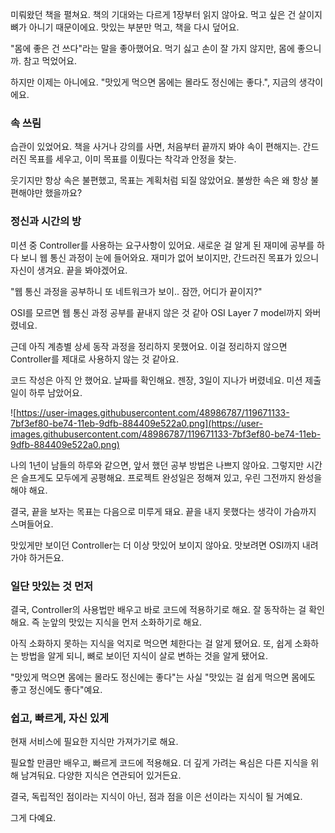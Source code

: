 미뤄왔던 책을 펼쳐요. 책의 기대와는 다르게 1장부터 읽지 않아요. 먹고 싶은 건 살이지 뼈가 아니기 때문이에요. 맛있는 부분만 먹고, 책을 다시 덮어요.

"몸에 좋은 건 쓰다"라는 말을 좋아했어요. 먹기 싫고 손이 잘 가지 않지만, 몸에 좋으니까. 참고 먹었어요.

하지만 이제는 아니에요. "맛있게 먹으면 몸에는 몰라도 정신에는 좋다.", 지금의 생각이에요.

### 속 쓰림

습관이 있었어요. 책을 사거나 강의를 사면, 처음부터 끝까지 봐야 속이 편해지는. 간드러진 목표를 세우고, 이미 목표를 이뤘다는 착각과 안정을 찾는.

웃기지만 항상 속은 불편했고, 목표는 계획처럼 되질 않았어요. 불쌍한 속은 왜 항상 불편해야만 했을까요?

### 정신과 시간의 방

미션 중 Controller를 사용하는 요구사항이 있어요. 새로운 걸 알게 된 재미에 공부를 하다 보니 웹 통신 과정이 눈에 들어와요. 재미가 없어 보이지만, 간드러진 목표가 있으니 자신이 생겨요. 끝을 봐야겠어요.

"웹 통신 과정을 공부하니 또 네트워크가 보이.. 잠깐, 어디가 끝이지?"

OSI를 모르면 웹 통신 과정 공부를 끝내지 않은 것 같아 OSI Layer 7 model까지 와버렸네요.

근데 아직 계층별 상세 동작 과정을 정리하지 못했어요. 이걸 정리하지 않으면 Controller를 제대로 사용하지 않는 것 같아요.

코드 작성은 아직 안 했어요. 날짜를 확인해요. 젠장, 3일이 지나가 버렸네요. 미션 제출일이 하루 남았어요.

![https://user-images.githubusercontent.com/48986787/119671133-7bf3ef80-be74-11eb-9dfb-884409e522a0.png](https://user-images.githubusercontent.com/48986787/119671133-7bf3ef80-be74-11eb-9dfb-884409e522a0.png)

나의 1년이 남들의 하루와 같으면, 앞서 했던 공부 방법은 나쁘지 않아요. 그렇지만 시간은 슬프게도 모두에게 공평해요. 프로젝트 완성일은 정해져 있고, 우린 그전까지 완성을 해야 해요.

결국, 끝을 보자는 목표는 다음으로 미루게 돼요. 끝을 내지 못했다는 생각이 가슴까지 스며들어요.

맛있게만 보이던 Controller는 더 이상 맛있어 보이지 않아요. 맛보려면 OSI까지 내려가야 하거든요.

### 일단 맛있는 것 먼저

결국, Controller의 사용법만 배우고 바로 코드에 적용하기로 해요. 잘 동작하는 걸 확인해요. 즉 눈앞의 맛있는 지식을 먼저 소화하기로 해요.

아직 소화하지 못하는 지식을 억지로 먹으면 체한다는 걸 알게 됐어요. 또, 쉽게 소화하는 방법을 알게 되니, 뼈로 보이던 지식이 살로 변하는 것을 알게 됐어요.

"맛있게 먹으면 몸에는 몰라도 정신에는 좋다"는 사실 "맛있는 걸 쉽게 먹으면 몸에도 좋고 정신에도 좋다"예요.

### 쉽고, 빠르게, 자신 있게

현재 서비스에 필요한 지식만 가져가기로 해요.

필요할 만큼만 배우고, 빠르게 코드에 적용해요. 더 깊게 가려는 욕심은 다른 지식을 위해 남겨둬요. 다양한 지식은 연관되어 있거든요.

결국, 독립적인 점이라는 지식이 아닌, 점과 점을 이은 선이라는 지식이 될 거예요.

그게 다예요.